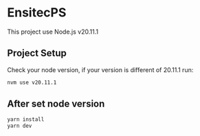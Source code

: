 # EnsitecPS
This project use Node.js v20.11.1
## Project Setup
Check your node version, if your version is different of 20.11.1 run: 

```sh
nvm use v20.11.1
```
## After set node version

```sh
yarn install
yarn dev
```


